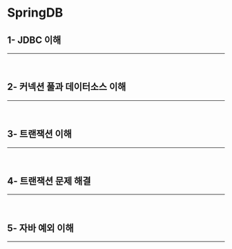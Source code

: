 # SpringDB

## 1- JDBC 이해

<hr><br>

## 2- 커넥션 풀과 데이터소스 이해

  <hr><br>

## 3- 트랜잭션 이해

  <hr><br>

## 4- 트랜잭션 문제 해결

<hr><br>

## 5- 자바 예외 이해

<hr><br>
